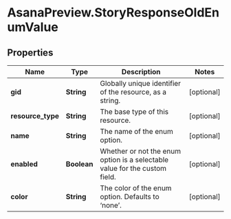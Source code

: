 # AsanaPreview.StoryResponseOldEnumValue

## Properties
Name | Type | Description | Notes
------------ | ------------- | ------------- | -------------
**gid** | **String** | Globally unique identifier of the resource, as a string. | [optional] 
**resource_type** | **String** | The base type of this resource. | [optional] 
**name** | **String** | The name of the enum option. | [optional] 
**enabled** | **Boolean** | Whether or not the enum option is a selectable value for the custom field. | [optional] 
**color** | **String** | The color of the enum option. Defaults to ‘none’. | [optional] 
